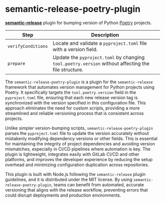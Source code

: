 # semantic-release-poetry-plugin

[**semantic-release**](https://github.com/semantic-release/semantic-release) plugin for bumping version of Python [Poetry](https://python-poetry.org/) projects.

| Step               | Description                                                                                                 |
|--------------------|-------------------------------------------------------------------------------------------------------------|
| `verifyConditions` | Locate and validate a `pyproject.toml` file with a version field.                                           |
| `prepare`          | Update the `pyproject.toml` by changing `tool.poetry.version` without affecting the file structure.         | 

The `semantic-release-poetry-plugin` is a plugin for the `semantic-release` framework that automates version management for Python projects using Poetry. It specifically targets the `tool.poetry.version` field in the `pyproject.toml` file, ensuring that each new release version tag is synchronized with the version specified in this configuration file. This approach eliminates the need for custom scripts, providing a more streamlined and reliable versioning process that is consistent across projects.

Unlike simpler version-bumping scripts, `semantic-release-poetry-plugin` parses the `pyproject.toml` file to update the version accurately without mistakenly modifying dependency versions or other fields. This is essential for maintaining the integrity of project dependencies and avoiding version mismatches, especially in CI/CD pipelines where automation is key. The plugin is lightweight, integrates easily with GitLab CI/CD and other platforms, and improves the developer experience by reducing the setup overhead and minimizing configuration duplication across repositories.

This plugin is built with Node.js following the `semantic-release` plugin guidelines, and it is distributed under the MIT license. By using `semantic-release-poetry-plugin`, teams can benefit from automated, accurate versioning that aligns with the release workflow, preventing errors that could disrupt deployments and production environments.
